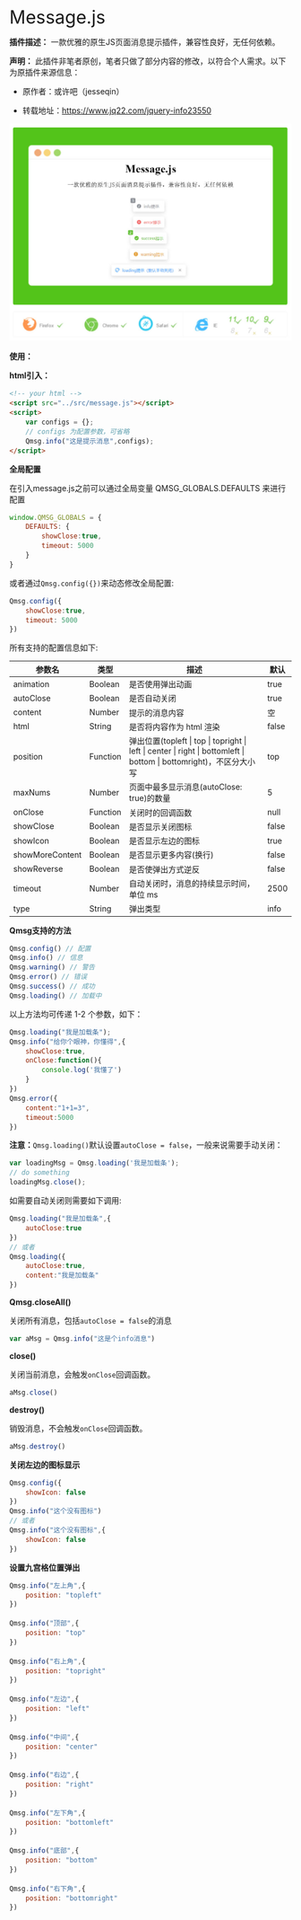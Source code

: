 <font size="6">Message.js</font>

**插件描述：**
一款优雅的原生JS页面消息提示插件，兼容性良好，无任何依赖。



**声明：**
此插件非笔者原创，笔者只做了部分内容的修改，以符合个人需求。以下为原插件来源信息：

- 原作者：或许吧（jesseqin）

- 转载地址：https://www.jq22.com/jquery-info23550

![message.js](assets/intro-zh.jpg)

**使用：**

**html引入：**

```html
<!-- your html -->
<script src="../src/message.js"></script>
<script>
    var configs = {};
    // configs 为配置参数，可省略
    Qmsg.info("这是提示消息",configs);
</script>
```



**全局配置**

在引入message.js之前可以通过全局变量 QMSG_GLOBALS.DEFAULTS 来进行配置

```javascript
window.QMSG_GLOBALS = {
    DEFAULTS: {
        showClose:true,
        timeout: 5000
    }
}
```

或者通过`Qmsg.config({})`来动态修改全局配置:

```javascript
Qmsg.config({
    showClose:true,
    timeout: 5000
})
```

所有支持的配置信息如下:

| 参数名  | 类型  | 描述                                  | 默认  |
| ----------- | --------- | ----------------------------------------- | --------- |
| animation | Boolean | 是否使用弹出动画 | true |
| autoClose | Boolean | 是否自动关闭 | true |
| content | Number |  提示的消息内容  | 空 |
| html | String | 是否将内容作为 html 渲染 | false|
| position     | Function  | 弹出位置(topleft \| top \| topright \| left \| center \| right \| bottomleft \| bottom \| bottomright)，不区分大小写 | top |
| maxNums     | Number    | 页面中最多显示消息(autoClose: true)的数量 | 5         |
| onClose | Function | 关闭时的回调函数 | null |
| showClose | Boolean   | 是否显示关闭图标 | false |
| showIcon | Boolean | 是否显示左边的图标 | true |
| showMoreContent | Boolean | 是否显示更多内容(换行) | false |
| showReverse | Boolean | 是否使弹出方式逆反 | false |
| timeout | Number | 自动关闭时，消息的持续显示时间，单位 ms | 2500 |
| type | String | 弹出类型 | info |


**Qmsg支持的方法**

```javascript
Qmsg.config() // 配置
Qmsg.info() // 信息
Qmsg.warning() // 警告
Qmsg.error() // 错误
Qmsg.success() // 成功
Qmsg.loading() // 加载中
```

以上方法均可传递 1-2 个参数，如下：

```javascript
Qmsg.loading("我是加载条");
Qmsg.info("给你个眼神，你懂得",{
    showClose:true,
    onClose:function(){
        console.log('我懂了')
    }
})
Qmsg.error({
    content:"1+1=3",
    timeout:5000
})
```

**注意：**`Qmsg.loading()`默认设置`autoClose = false`，一般来说需要手动关闭：

```javascript
var loadingMsg = Qmsg.loading('我是加载条');
// do something
loadingMsg.close();
```

如需要自动关闭则需要如下调用:

```javascript
Qmsg.loading("我是加载条",{
    autoClose:true
})
// 或者
Qmsg.loading({
    autoClose:true,
    content:"我是加载条"
})
```

**Qmsg.closeAll()**

关闭所有消息，包括`autoClose = false`的消息

```javascript
var aMsg = Qmsg.info("这是个info消息")
```

**close()**

关闭当前消息，会触发`onClose`回调函数。

```javascript
aMsg.close()
```

**destroy()**

销毁消息，不会触发`onClose`回调函数。

```javascript
aMsg.destroy()
```

**关闭左边的图标显示**

```javascript
Qmsg.config({
    showIcon: false
})
Qmsg.info("这个没有图标")
// 或者
Qmsg.info("这个没有图标",{
    showIcon: false
})
```

**设置九宫格位置弹出**

```javascript
Qmsg.info("左上角",{
    position: "topleft"
})

Qmsg.info("顶部",{
    position: "top"
})

Qmsg.info("右上角",{
    position: "topright"
})

Qmsg.info("左边",{
    position: "left"
})

Qmsg.info("中间",{
    position: "center"
})

Qmsg.info("右边",{
    position: "right"
})

Qmsg.info("左下角",{
    position: "bottomleft"
})

Qmsg.info("底部",{
    position: "bottom"
})

Qmsg.info("右下角",{
    position: "bottomright"
})
```